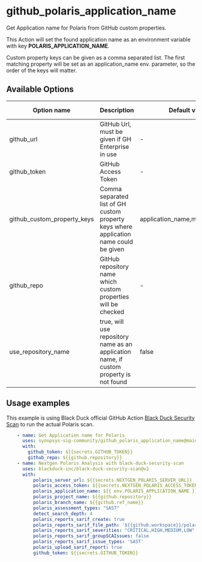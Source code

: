 # github_polaris_application_name
Get Application name for Polaris from GitHub custom properties.

This Action will set the found application name as an environment variable with key **POLARIS_APPLICATION_NAME**.

Custom property keys can be given as a comma separated list. The first matching property will be set as an application_name env. parameter, so the order of the keys will matter.

## Available Options
| Option name | Description | Default value | Environment variable | Required |
|-------------|-------------|---------------|----------|----------|
| github_url | GitHub Url, must be given if GH Enterprise in use | - | GH_SERVER_URL | false |
| github_token | GitHub Access Token | - | GH_ACCESS_TOKEN | true |
| github_custom_property_keys | Comma separated list of GH custom property keys where application name could be given | application_name,mac_id,portfolio | - | false |
| github_repo | GitHub repository name which custom properties will be checked | - | - | true |
| use_repository_name | true, will use repository name as an application name, if custom property is not found | false | - | false |

## Usage examples
This example is using Black Duck official GitHub Action [Black Duck Security Scan](https://github.com/marketplace/actions/black-duck-security-scan) to run the actual Polaris scan.
```yaml
    - name: Get Application name for Polaris
      uses: synopsys-sig-community/github_polaris_application_name@main
      with:
        github_token: ${{secrets.GITHUB_TOKEN}}
        github_repo: ${{github.repository}}
    - name: Nextgen Polaris Analysis with black-duck-security-scan
      uses: blackduck-inc/black-duck-security-scan@v2
      with:
          polaris_server_url: ${{secrets.NEXTGEN_POLARIS_SERVER_URL}}
          polaris_access_token: ${{secrets.NEXTGEN_POLARIS_ACCESS_TOKEN}}
          polaris_application_name: ${{ env.POLARIS_APPLICATION_NAME }} # After running synopsys-sig-community/github_polaris_application_name -action the polaris
          polaris_project_name: ${{github.repository}}                  # application name is set as an environment variable with key POLARIS_APPLICATION_NAME   
          polaris_branch_name: ${{github.ref_name}}
          polaris_assessment_types: "SAST"
          detect_search_depth: 4
          polaris_reports_sarif_create: true  
          polaris_reports_sarif_file_path: '${{github.workspace}}/polaris-scan-results.sarif.json'
          polaris_reports_sarif_severities: "CRITICAL,HIGH,MEDIUM,LOW"
          polaris_reports_sarif_groupSCAIssues: false 
          polaris_reports_sarif_issue_types: 'SAST' 
          polaris_upload_sarif_report: true 
          github_token: ${{secrets.GITHUB_TOKEN}}
```
